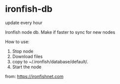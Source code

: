 # ironfish-db
update every hour

Ironfish node db. Make if faster to sync for new nodes

How to use:
1. Stop node
2. Download files
3. copy to ~/.ironfish/database/default/.
4. Start the node


from:
https://ironfishnet.com
